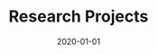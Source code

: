 ---
title: Research Projects
layout: home
modal-id: 1
date: 2020-01-01
img: img/portfolio/research.png
alt: image-alt
category: Research
description: I have a number of research interests, broadly revolving around computational studies of electrochemistry, corrosion mechanics, and 2D materials. I primarily use density functional theory (DFT) as a research tool, and I'm constantly trying to learn new tools to push the boundaries of computational materials science.
---